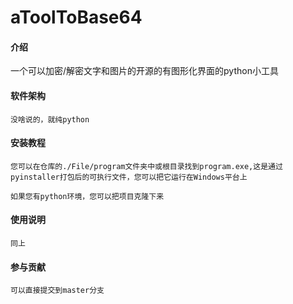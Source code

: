 # aToolToBase64

#### 介绍
一个可以加密/解密文字和图片的开源的有图形化界面的python小工具

#### 软件架构
    没啥说的，就纯python


#### 安装教程

    您可以在仓库的./File/program文件夹中或根目录找到program.exe,这是通过pyinstaller打包后的可执行文件，您可以把它运行在Windows平台上
    
    如果您有python环境，您可以把项目克隆下来

#### 使用说明

    同上

#### 参与贡献
    可以直接提交到master分支
    


